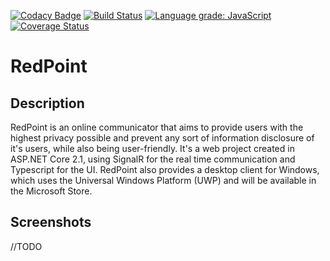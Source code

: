 [![Codacy Badge](https://api.codacy.com/project/badge/Grade/d0f95e0be4d9415e9297776edf726ac0)](https://app.codacy.com/manual/Arkko002/RedPoint?utm_source=github.com&utm_medium=referral&utm_content=Arkko002/RedPoint&utm_campaign=Badge_Grade_Dashboard)
[![Build Status](https://travis-ci.org/Arkko002/RedPoint.svg?branch=master)](https://travis-ci.org/Arkko002/RedPoint) [![Language grade: JavaScript](https://img.shields.io/lgtm/grade/javascript/g/Arkko002/RedPoint.svg?logo=lgtm&logoWidth=18)](https://lgtm.com/projects/g/Arkko002/RedPoint/context:javascript) [![Coverage Status](https://coveralls.io/repos/github/Arkko002/RedPoint/badge.svg?branch=master)](https://coveralls.io/github/Arkko002/RedPoint?branch=master)


# RedPoint

## Description
RedPoint is an online communicator that aims to provide users with the highest privacy possible and prevent any sort of information disclosure of it's users, while also being user-friendly.
It's a web project created in ASP.NET Core 2.1, using SignalR for the real time communication and Typescript for the UI.
RedPoint also provides a desktop client for Windows, which uses the Universal Windows Platform (UWP) and will be available in the Microsoft Store.


## Screenshots
//TODO 

